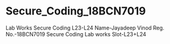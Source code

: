 # Secure_Coding_18BCN7019
Lab Works Secure Coding L23-L24
Name-Jayadeep Vinod
Reg. No.-18BCN7019
Secure Coding Lab works
Slot-L23+L24

